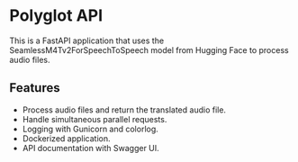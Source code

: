 # Polyglot API

This is a FastAPI application that uses the SeamlessM4Tv2ForSpeechToSpeech model from Hugging Face to process audio files.

## Features

- Process audio files and return the translated audio file.
- Handle simultaneous parallel requests.
- Logging with Gunicorn and colorlog.
- Dockerized application.
- API documentation with Swagger UI.
